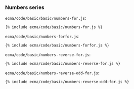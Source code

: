 ### Numbers series

`ecma/code/basic/basic/numbers-for.js`:
```
{% include ecma/code/basic/numbers-for.js %}
```

`ecma/code/basic/numbers-forfor.js`:
```
{% include ecma/code/basic/numbers-forfor.js %}
```

`ecma/code/basic/numbers-reverse-for.js`:
```
{% include ecma/code/basic/numbers-reverse-for.js %}
```

`ecma/code/basic/numbers-reverse-odd-for.js`:
```
{% include ecma/code/basic/numbers-reverse-odd-for.js %}
```